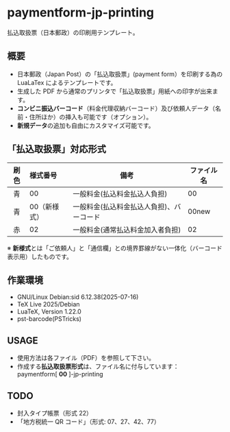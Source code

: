 # paymentform-jp-printing
払込取扱票（日本郵政）の印刷用テンプレート。

## 概要
- 日本郵政（Japan Post）の「払込取扱票」(payment form）を印刷する為の LuaLaTex によるテンプレートです。  
- 生成した PDF から通常のプリンタで「払込取扱票」用紙への印字が出来ます。
- **コンビニ振込バーコード**（料金代理収納バーコード）及び依頼人データ（名前・住所ほか）の挿入も可能です（オプション）。  
- **新規データ**の追加も自由にカスタマイズ可能です。

## 「払込取扱票」対応形式  
| 刷色 | 様式番号 | 備考 | ファイル名 |
| :---: | :--- | --- | --- |
| 青 | 00 | 一般料金(払込料金払込人負担) | 00 |
| 青 | 00（新様式） | 一般料金(払込料金払込人負担)、バーコード | 00new |
| 赤 | 02 | 一般料金(通常払込料金加入者負担) | 02 |

※ **新様式**とは「ご依頼人」と「通信欄」との境界罫線がない一体化（バーコード表示用）したものです。

## 作業環境
- GNU/Linux Debian:sid 6.12.38(2025-07-16)
- TeX Live 2025/Debian 
- LuaTeX, Version 1.22.0
- pst-barcode(PSTricks)  

## USAGE
- 使用方法は各ファイル（PDF）を参照して下さい。  
- 作成する**払込取扱票形式**は、ファイル名に付与しています：  
paymentform[ **00** ]-jp-printing

## TODO
- 封入タイプ帳票（形式 22）
- 「地方税統一 QR コード」（形式: 07、27、42、77）  
